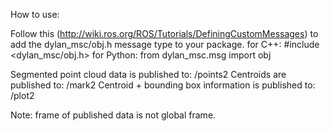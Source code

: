 How to use:

Follow this (http://wiki.ros.org/ROS/Tutorials/DefiningCustomMessages) to add the dylan_msc/obj.h message type to your package.
for C++: #include <dylan_msc/obj.h>
for Python: from dylan_msc.msg import obj

Segmented point cloud data is published to: /points2
Centroids are published to: /mark2
Centroid + bounding box information is published to: /plot2

Note: frame of published data is not global frame.
